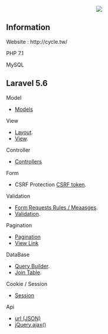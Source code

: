 <p align="center"><img src="https://laravel.com/assets/img/components/logo-laravel.svg"></p>


## Information

<p> Website : http://cycle.tw/</p>
<p> PHP 7.1</p>
<p> MySQL</p>


## Laravel 5.6

Model

- [Models](https://github.com/wiki0918/laravel-demo/tree/master/app/Models)

View

- [Layout](https://github.com/wiki0918/laravel-demo/blob/master/resources/views/layouts/master.blade.php#L112).
- [View](https://github.com/wiki0918/laravel-demo/blob/master/resources/views/carList.blade.php).

Controller

- [Controllers](https://github.com/wiki0918/laravel-demo/tree/master/app/Http/Controllers)

Form

- CSRF Protection [CSRF token](https://github.com/wiki0918/laravel-demo/blob/master/resources/views/carAnnounce.blade.php#L24).

Validation

- [Form Requests Rules / Meaasges](https://github.com/wiki0918/laravel-demo/blob/master/app/Http/Requests/ReservePost.php).
- [Validation](https://github.com/wiki0918/laravel-demo/blob/master/app/Http/Controllers/BookingController.php#L89).

Pagination

- [Pagination](https://github.com/wiki0918/laravel-demo/blob/master/app/Managers/CarMgr.php#L43)
- [View Link](https://github.com/wiki0918/laravel-demo/blob/master/resources/views/carList.blade.php#L31)

DataBase

- [Query Builder](https://github.com/wiki0918/laravel-demo/blob/master/app/Managers/CarMgr.php).
- [Join Table](https://github.com/wiki0918/laravel-demo/blob/master/app/Managers/BookingMgr.php#L35).

Cookie / Session

- [Session](https://github.com/wiki0918/laravel-demo/blob/master/app/Http/Controllers/AdminController.php)

Api

- [url (JSON)](http://cycle.tw/booking/json?date=2018-05-06)
- [jQuery.ajax()](https://github.com/wiki0918/laravel-demo/blob/master/public/js/booking_date.js)